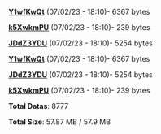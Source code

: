[**Y1wfKwQt**](/data/Y1wfKwQt.txt) (07/02/23 - 18:10)- 6367 bytes

[**k5XwkmPU**](/data/k5XwkmPU.txt) (07/02/23 - 18:10)- 239 bytes

[**JDdZ3YDU**](/data/JDdZ3YDU.txt) (07/02/23 - 18:10)- 5254 bytes

[**Y1wfKwQt**](/data/Y1wfKwQt.txt) (07/02/23 - 18:10)- 6367 bytes

[**JDdZ3YDU**](/data/JDdZ3YDU.txt) (07/02/23 - 18:10)- 5254 bytes

[**k5XwkmPU**](/data/k5XwkmPU.txt) (07/02/23 - 18:10)- 239 bytes

**Total Datas**: 8777

**Total Size**: 57.87 MB / 57.9 MB